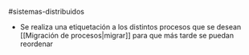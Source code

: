 #sistemas-distribuidos 

- Se realiza una etiquetación a los distintos procesos que se desean [[Migración de procesos|migrar]] para que más tarde se puedan reordenar 